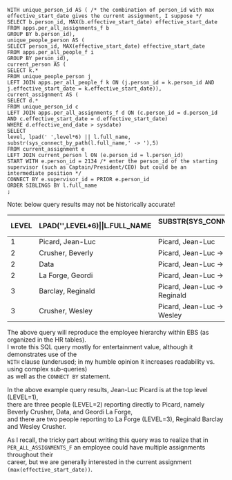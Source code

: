 ```
WITH unique_person_id AS ( /* the combination of person_id with max effective_start_date gives the current assignment, I suppose */
SELECT b.person_id, MAX(b.effective_start_date) effective_start_date
FROM apps.per_all_assignments_f b
GROUP BY b.person_id),
unique_people_person AS (
SELECT person_id, MAX(effective_start_date) effective_start_date
FROM apps.per_all_people_f i
GROUP BY person_id),
current_person AS (
SELECT k.*
FROM unique_people_person j
LEFT JOIN apps.per_all_people_f k ON (j.person_id = k.person_id AND j.effective_start_date = k.effective_start_date)),
current_assignment AS (
SELECT d.*
FROM unique_person_id c
LEFT JOIN apps.per_all_assignments_f d ON (c.person_id = d.person_id AND c.effective_start_date = d.effective_start_date)
WHERE d.effective_end_date > sysdate)
SELECT
level, lpad(' ',level*6) || l.full_name, substr(sys_connect_by_path(l.full_name,' -> '),5)
FROM current_assignment e
LEFT JOIN current_person l ON (e.person_id = l.person_id)
START WITH e.person_id = 2134 /* enter the person_id of the starting supervisor (such as Captain/President/CEO) but could be an intermediate position */
CONNECT BY e.supervisor_id = PRIOR e.person_id
ORDER SIBLINGS BY l.full_name
;
```
Note: below query results may not be historically accurate!

| LEVEL | LPAD('',LEVEL*6)&#124;&#124;L.FULL_NAME | SUBSTR(SYS_CONNECT_BY_PATH(L.FULL_NAME,'->'),5)           |
|-------|-------------------------------|-----------------------------------------------------------|
| 1     | Picard, Jean-Luc              | Picard, Jean-Luc                                          |
| 2     | Crusher, Beverly              | Picard, Jean-Luc -> Crusher, Beverly                      |
| 2     | Data                          | Picard, Jean-Luc -> Data                                  |
| 2     | La Forge, Geordi              | Picard, Jean-Luc -> La Forge, Geordi                      |
| 3     | Barclay, Reginald             | Picard, Jean-Luc -> La Forge, Geordi -> Barclay, Reginald |
| 3     | Crusher, Wesley               | Picard, Jean-Luc -> La Forge, Geordi -> Crusher, Wesley   |




The above query will reproduce the employee hierarchy within EBS (as organized in the HR tables).  
I wrote this SQL query mostly for entertainment value, although it demonstrates use of the  
`WITH` clause (underused; in my humble opinion it increases readability vs. using complex sub-queries)  
as well as the `CONNECT BY` statement.  

In the above example query results, Jean-Luc Picard is at the top level (LEVEL=1),  
there are three people (LEVEL=2) reporting directly to Picard, namely Beverly Crusher, Data, and Geordi La Forge,  
and there are two people reporting to La Forge (LEVEL=3), Reginald Barclay and Wesley Crusher. 

As I recall, the tricky part about writing this query was to realize that in  
`PER_ALL_ASSIGNMENTS_F` an employee could have multiple assignments throughout their  
career, but we are generally interested in the current assignment `(max(effective_start_date))`.
